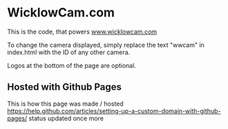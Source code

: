 # WicklowCam.com

This is the code, that powers www.wicklowcam.com

To change the camera displayed, simply replace the text "wwcam" in index.html with the ID of any other camera.

Logos at the bottom of the page are optional.

## Hosted with Github Pages
This is how this page was made / hosted https://help.github.com/articles/setting-up-a-custom-domain-with-github-pages/
status updated once more

